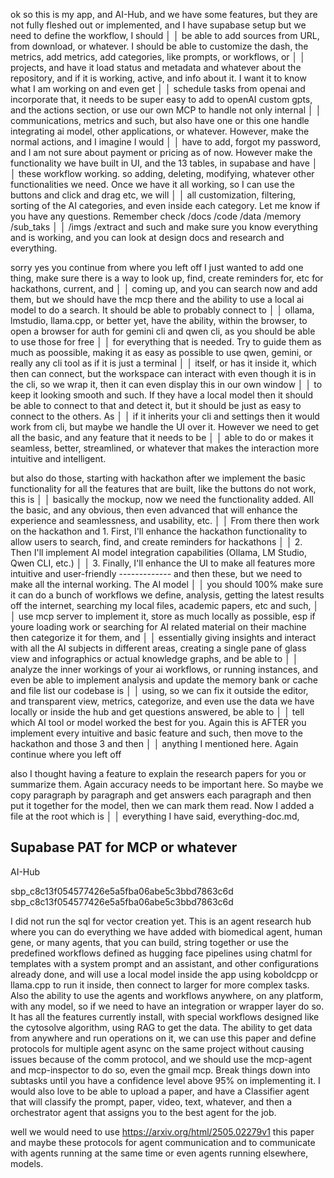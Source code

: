 ok so this is my app, and AI-Hub, and we have some features, but they are not fully fleshed out or implemented, and I have supabase setup but we need to define the workflow, I should  │
│    be able to add sources from URL, from download, or whatever.  I should be able to customize the dash, the metrics, add metrics, add categories, like prompts, or workflows, or          │
│    projects, and have it load status and metadata and whatever about the repository, and if it is working, active, and info about it.  I want it to know what I am working on and even get │
│     schedule tasks from openai and incorporate that, it needs to be super easy to add to openAI custom gpts, and the actions section, or use our own MCP to handle not only internal       │
│    communications, metrics and such, but also have one or this one handle integrating ai model, other applications, or whatever.  However, make the normal actions, and I imagine I would  │
│    have to add, forgot my password, and I am not sure about payment or pricing as of now.  However make the functionality we have built in UI, and the 13 tables, in supabase and have     │
│    these workflow working. so adding, deleting, modifying, whatever other functionalities we need.  Once we have it all working, so I can use the buttons and click and drag etc, we will  │
│    all customization, filtering, sorting of the AI categories, and even inside each category.  Let me know if you have any questions.  Remember check /docs /code /data /memory /sub_taks  │
│    /imgs /extract and such and make sure you know everything and is working, and you can look at design docs and research and everything.

sorry yes you continue from where you left off I just wanted to add one thing, make sure there is a way to look up, find, create reminders for, etc for hackathons, current, and      │
│    coming up, and you can search now and add them, but we should have the mcp there and the ability to use a local ai model to do a search.  It should be able to probably connect to    │
│    ollama, lmstudio, llama.cpp, or better yet, have the ability, within the browser, to open a browser for auth for gemini cli and qwen cli, as you should be able to use those for free │
│     for everything that is needed.  Try to guide them as much as poossible, making it as easy as possible to use qwen, gemini, or really any cli tool as if it is just a terminal        │
│    itself, or has it inside it, which then can connect, but the workspace can interact with even though it is in the cli, so we wrap it, then it can even display this in our own window │
│     to keep it looking smooth and such.  If they have a local model then it should be able to connect to that and detect it, but it should be just as easy to connect to the others.  As │
│     if it inherits your cli and settings then it would work from cli, but maybe we handle the UI over it.  However we need to get all the basic, and any feature that it needs to be     │
│    able to do or makes it seamless, better, streamlined, or whatever that makes the interaction more intuitive and intelligent.

but also do those, starting with hackathon after we implement the basic functionality for all the features that are built, like the buttons do not work, this is  │
│    basically the mockup, now we need the functionality added.  All the basic, and any obvious, then even advanced that will enhance the experience and seamlessness, and usability, etc.  │
│     From there then work on the hackathon and 1. First, I'll enhance the hackathon functionality to allow users to search, find, and create reminders for hackathons                      │
│       2. Then I'll implement AI model integration capabilities (Ollama, LM Studio, Qwen CLI, etc.)                                                                                        │
│       3. Finally, I'll enhance the UI to make all features more intuitive and user-friendly  ------------- and then these, but we need to make all the internal working.  The AI model    │
│    you should 100% make sure it can do a bunch of workflows we define, analysis, getting the latest results off the internet, searching my local files, academic papers, etc and such,    │
│    use mcp server to implement it, store as much locally as possible, esp if youre loading work or searching for AI related material on their machine then categorize it for them, and    │
│    essentially giving insights and interact with all the AI subjects in different areas, creating a single pane of glass view and infographics or actual knowledge graphs, and be able to │
│     analyze the inner workings of your ai workflows, or running instances, and even be able to implement analysis and update the memory bank or cache and file list our codebase is       │
│    using, so we can fix it outside the editor, and transparent view, metrics, categorize, and even use the data we have locally or inside the hub and get questions answered, be able to  │
│    tell which AI tool or model worked the best for you.  Again this is AFTER you implement every intuitive and basic feature and such, then move to the hackathon and those 3 and then    │
│    anything I mentioned here.  Again continue where you left off

also I thought having a feature to explain the research papers for you or summarize them.  Again accuracy needs to be important here.  So maybe we copy paragraph by paragraph and get answers each paragraph and then put it together for the model, then we can mark them read.  Now I added a file at the root which is              │
│   everything I have said, everything-doc.md,

## Supabase PAT for MCP or whatever
AI-Hub

sbp_c8c13f054577426e5a5fba06abe5c3bbd7863c6d
sbp_c8c13f054577426e5a5fba06abe5c3bbd7863c6d

I did not run the sql for vector creation yet.  This is an agent research hub where you can do everything we have added with biomedical agent, human gene, or many agents, that you can build, string together or use the predefined workflows defined as hugging face pipelines using chatml for templates with a system prompt and an assistant, and other configurations already done, and will use a local model inside the app using koboldcpp or llama.cpp to run it inside, then connect to larger for more complex tasks.  Also the ability to use the agents and workflows anywhere, on any platform, with any model, so if we need to have an integration or wrapper layer do so.  It has all the features currently install, with special workflows designed like the cytosolve algorithm, using RAG to get the data.  The ability to get data from anywhere and run operations on it, we can use this paper and define protocols for multiple agent async on the same project without causing issues because of the comm protocol, and we should use the mcp-agent and mcp-inspector to do so, even the gmail mcp.  Break things down into subtasks until you have a confidence level above 95% on implementing it.  I would also love to be able to upload a paper, and have a Classifier agent that will classify the prompt, paper, video, text, whatever, and then a orchestrator agent that assigns you to the best agent for the job.

well we would need to use https://arxiv.org/html/2505.02279v1 this paper and maybe these protocols for agent communication and to communicate with agents running at the same time or even agents running elsewhere, models.
